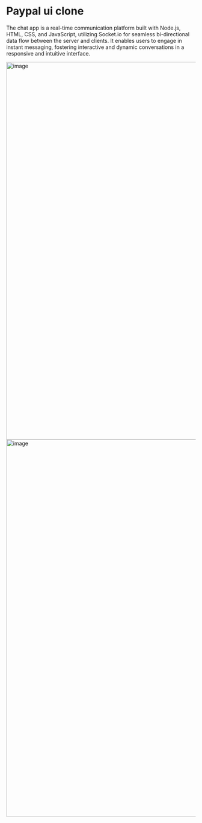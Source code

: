 # Paypal ui clone


The chat app is a real-time communication platform built with Node.js, HTML, CSS, and JavaScript, utilizing Socket.io for seamless bi-directional data flow between the server and clients. It enables users to engage in instant messaging, fostering interactive and dynamic conversations in a responsive and intuitive interface.

<img width="1000" alt="image" src="https://github.com/RaheemBureyII/ChitChat/assets/94723743/f29df070-b18d-4c8b-9a9b-20e2e3fc3c0a">

<img width="1000" alt="image" src="https://github.com/RaheemBureyII/ChitChat/assets/94723743/b7d294d9-9c51-41e6-b755-6e57bdc249f6">



 
